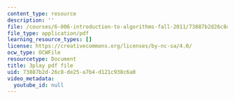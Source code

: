 ```yaml
---
content_type: resource
description: ''
file: /courses/6-006-introduction-to-algorithms-fall-2011/73887b2d26c8de25a7b4d121c938c6a0_Aa2sqUhIn-E.pdf
file_type: application/pdf
learning_resource_types: []
license: https://creativecommons.org/licenses/by-nc-sa/4.0/
ocw_type: OCWFile
resourcetype: Document
title: 3play pdf file
uid: 73887b2d-26c8-de25-a7b4-d121c938c6a0
video_metadata:
  youtube_id: null
---
```

